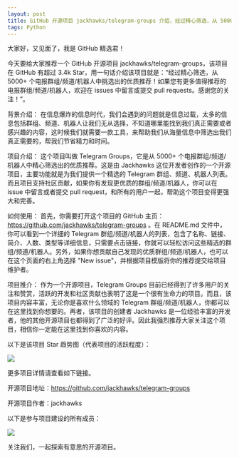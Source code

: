 ```yaml
---
layout: post
title: GitHub 开源项目 jackhawks/telegram-groups 介绍，经过精心筛选，从 5000+ 个电报群组/频道/机器人中挑选出的优质推荐！如果您有更多值得推荐的电报群组/频道/机器人，欢迎在 issues 中留言或提交 pull requests。感谢您的关注！
tags: Python
---
```


大家好，又见面了，我是 GitHub 精选君！

今天要给大家推荐一个 GitHub 开源项目 jackhawks/telegram-groups，该项目在 GitHub 有超过 3.4k Star，用一句话介绍该项目就是：“经过精心筛选，从 5000+ 个电报群组/频道/机器人中挑选出的优质推荐！如果您有更多值得推荐的电报群组/频道/机器人，欢迎在 issues 中留言或提交 pull requests。感谢您的关注！”。





背景介绍：
在信息爆炸的信息时代，我们会遇到的问题就是信息过载，太多的信息包括群组、频道、机器人让我们无从选择，不知道哪里能找到我们真正需要或者感兴趣的内容，这时候我们就需要一款工具，来帮助我们从海量信息中筛选出我们真正需要的，帮我们节省精力和时间。

项目介绍：
这个项目叫做 Telegram Groups，它是从 5000+ 个电报群组/频道/机器人中精心筛选出的优质推荐。这是由 Jackhawks 这位开发者创作的一个开源项目，主要功能就是为我们提供一个精选的 Telegram 群组、频道、机器人列表。而且项目支持社区贡献，如果你有发现更优质的群组/频道/机器人，你可以在 issue 中留言或者提交 pull  request，和所有的用户一起，帮助这个项目变得更强大和完善。

如何使用：
首先，你需要打开这个项目的 GitHub 主页：https://github.com/jackhawks/telegram-groups 。在 README.md 文件中，你可以看到一个详细的 Telegram 群组/频道/机器人的列表，包含了名称、链接、简介、人数、类型等详细信息，只需要点击链接，你就可以轻松访问这些精选的群组/频道/机器人。另外，如果你想贡献自己发现的优质群组/频道/机器人，也可以在这个页面的右上角选择 "New issue"，并根据项目模版将你的推荐提交给项目维护者。

项目推介：
作为一个开源项目，Telegram Groups 目前已经得到了许多用户的关注和赞赏，活跃的开发和社区贡献也表明了这是一个很有生命力的项目。而且，该项目内容丰富，无论你是喜欢什么领域的 Telegram 群组/频道/机器人，你都可以在这里找到你想要的。再者，该项目的创建者 Jackhawks 是一位经验丰富的开发者，他的其他开源项目也都得到了广泛的好评。因此我强烈推荐大家关注这个项目，相信你一定能在这里找到你喜欢的内容。


以下是该项目 Star 趋势图（代表项目的活跃程度）：

![](https://api.star-history.com/svg?repos=jackhawks/telegram-groups&type=Timeline)

更多项目详情请查看如下链接。

开源项目地址：https://github.com/jackhawks/telegram-groups 

开源项目作者：jackhawks

以下是参与项目建设的所有成员：

![](https://contrib.rocks/image?repo=jackhawks/telegram-groups)

关注我们，一起探索有意思的开源项目。

